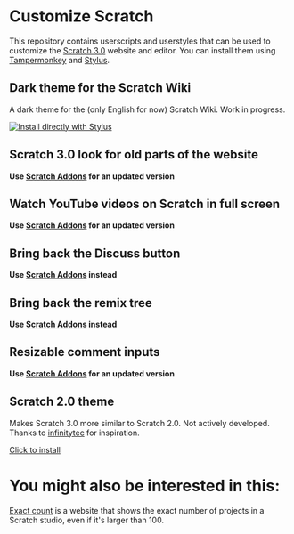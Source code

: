 # Customize Scratch

This repository contains userscripts and userstyles that can be used to customize the [Scratch 3.0](https://scratch.mit.edu/) website and editor. You can install them using [Tampermonkey](https://www.tampermonkey.net/) and [Stylus](https://github.com/openstyles/stylus).

## Dark theme for the Scratch Wiki

A dark theme for the (only English for now) Scratch Wiki. Work in progress.

[![Install directly with Stylus](https://img.shields.io/badge/Install%20directly%20with-Stylus-00adad.svg)](https://mxmou.github.io/customize-scratch/darkWiki.user.styl)

## Scratch 3.0 look for old parts of the website

**Use [Scratch Addons](https://scratchaddons.com/) for an updated version**

## Watch YouTube videos on Scratch in full screen

**Use [Scratch Addons](https://scratchaddons.com/) for an updated version**

## Bring back the Discuss button

**Use [Scratch Addons](https://scratchaddons.com/) instead**

## Bring back the remix tree

**Use [Scratch Addons](https://scratchaddons.com/) instead**

## Resizable comment inputs

**Use [Scratch Addons](https://scratchaddons.com/) for an updated version**

## Scratch 2.0 theme

Makes Scratch 3.0 more similar to Scratch 2.0. Not actively developed. Thanks to [infinitytec](https://github.com/infinitytec/I-Cant-Believe-Its-Not-2) for inspiration.

[Click to install](https://mxmou.github.io/customize-scratch/scratch2Theme.user.js)

# You might also be interested in this:

[Exact count](https://github.com/mxmou/exactcount) is a website that shows the exact number of projects in a Scratch studio, even if it's larger than 100.
